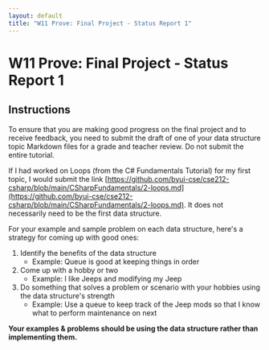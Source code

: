 ```yaml
---
layout: default
title: "W11 Prove: Final Project - Status Report 1"
---
```


# W11 Prove: Final Project - Status Report 1
## Instructions
To ensure that you are making good progress on the final project and to receive feedback, you need to submit the draft of one of your data structure topic Markdown files for a grade and teacher review. Do not submit the entire tutorial.

If I had worked on Loops (from the C# Fundamentals Tutorial) for my first topic, I would submit the link [https://github.com/byui-cse/cse212-csharp/blob/main/CSharpFundamentals/2-loops.md](https://github.com/byui-cse/cse212-csharp/blob/main/CSharpFundamentals/2-loops.md). It does not necessarily need to be the first data structure.

For your example and sample problem on each data structure, here's a strategy for coming up with good ones:

1. Identify the benefits of the data structure
    * Example: Queue is good at keeping things in order
2. Come up with a hobby or two
    * Example: I like Jeeps and modifying my Jeep
3. Do something that solves a problem or scenario with your hobbies using the data structure's strength
    * Example: Use a queue to keep track of the Jeep mods so that I know what to perform maintenance on next

**Your examples & problems should be using the data structure rather than implementing them.**